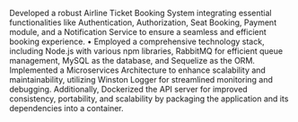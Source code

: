 Developed a robust Airline Ticket Booking System integrating essential
functionalities like Authentication, Authorization, Seat Booking, Payment
module, and a Notification Service to ensure a seamless and efficient
booking experience.
• Employed a comprehensive technology stack, including Node.js with various
npm libraries, RabbitMQ for efficient queue management, MySQL as the
database, and Sequelize as the ORM. Implemented a Microservices
Architecture to enhance scalability and maintainability, utilizing Winston
Logger for streamlined monitoring and debugging. Additionally, Dockerized
the API server for improved consistency, portability, and scalability by
packaging the application and its dependencies into a container.
